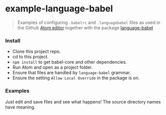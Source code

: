 # example-language-babel

> Examples of configuring `.babelrc` and `.languagebabel` files as used in the Github [Atom editor](https://atom.io/) together with the package [language-babel](https://github.com/gandm/language-babel)

### Install

  * Clone this project repo.
  * cd to this project.
  * `npm install` to get babel-core and other dependencies.
  * Run Atom and open as a project folder.
  * Ensure that files are handled by `language-babel` grammar.
  * Ensure the setting `Allow Local Override` in the package is on.

### Examples

  Just edit and save files and see what happens! The source directory names have meaning.
